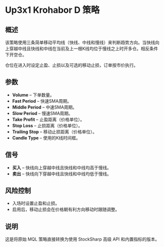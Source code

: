 # Up3x1 Krohabor D 策略

## 概述
该策略使用三条简单移动平均线（快线、中线和慢线）来判断趋势方向。当快线向上穿越中线且快线和中线在当前及上一根K线均位于慢线之上时开多仓。相反条件下开空仓。

仓位在进入时设定止盈、止损以及可选的移动止损，订单按市价执行。

## 参数
- **Volume** – 下单数量。
- **Fast Period** – 快速SMA周期。
- **Middle Period** – 中速SMA周期。
- **Slow Period** – 慢速SMA周期。
- **Take Profit** – 止盈距离（价格单位）。
- **Stop Loss** – 止损距离（价格单位）。
- **Trailing Stop** – 移动止损距离（价格单位）。
- **Candle Type** – 使用的K线时间框。

## 信号
- **买入** – 快线向上穿越中线且快线和中线均高于慢线。
- **卖出** – 快线向下穿越中线且快线和中线均低于慢线。

## 风险控制
- 入场时设置止盈和止损。
- 启用后，移动止损会在价格朝有利方向移动时跟随调整。

## 说明
这是将原始 MQL 策略直接转换为使用 StockSharp 高级 API 和内置指标的版本。
